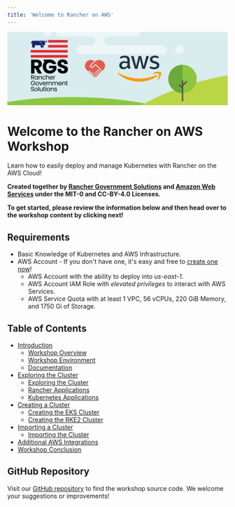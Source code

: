 ```yaml
---
title: 'Welcome to Rancher on AWS'
---
```


![rgs-aws-banner](/static/images/rgs-aws-banner.png)

# Welcome to the Rancher on AWS Workshop

Learn how to easily deploy and manage Kubernetes with Rancher on the AWS Cloud!

**Created together by [Rancher Government Solutions](https://ranchergovernment.com) and [Amazon Web Services](https://aws.amazon.com) under the MIT-0 and CC-BY-4.0 Licenses.**

**To get started, please review the information below and then head over to the workshop content by clicking next!**

## Requirements

- Basic Knowledge of Kubernetes and AWS Infrastructure.
- AWS Account - If you don't have one, it's easy and free to [create one now](https://aws.amazon.com/)!
  - AWS Account with the ability to deploy into _us-east-1_.
  - AWS Account IAM Role with _elevated privileges_ to interact with AWS Services.
  - AWS Service Quota with at least 1 VPC, 56 vCPUs, 220 GiB Memory, and 1750 Gi of Storage.

## Table of Contents

- [Introduction](/content/10-introduction/index.en.md)
  - [Workshop Overview](/content/10-introduction/11-workshop-overview/index.en.md)
  - [Workshop Environment](/content/10-introduction/12-workshop-environment/index.en.md)
  - [Documentation](/content/10-introduction/13-documentation/index.en.md)
- [Exploring the Cluster](/content/20-exploring-the-cluster/index.en.md)
  - [Exploring the Cluster](/content/20-exploring-the-cluster/21-exploring-the-cluster/index.en.md)
  - [Rancher Applications](/content/20-exploring-the-cluster/22-rancher-applications/index.en.md)
  - [Kubernetes Applications](/content/20-exploring-the-cluster/23-kubernetes-applications/index.en.md)
- [Creating a Cluster](/content/30-creating-a-cluster/index.en.md)
  - [Creating the EKS Cluster](/content/30-creating-a-cluster/31-creating-eks-cluster/index.en.md)
  - [Creating the RKE2 Cluster](/content/30-creating-a-cluster/32-creating-rke2-cluster/index.en.md)
- [Importing a Cluster](/content/40-importing-a-cluster/index.en.md)
  - [Importing the Cluster](/content/40-importing-a-cluster/41-importing-the-cluster/index.en.md)
- [Additional AWS Integrations](/content/50-additional-integrations/index.en.md)
- [Workshop Conclusion](/content/60-conclusion/index.en.md)

## GitHub Repository

Visit our [GitHub repository](https://github.com/aws-samples/rancher-on-aws-workshop) to find the workshop source code. We welcome your suggestions or improvements!
